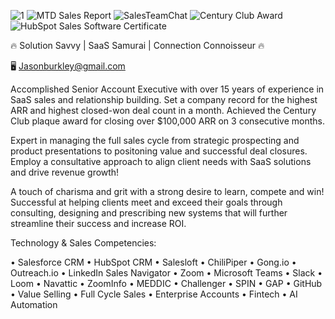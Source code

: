 ![1](https://github.com/user-attachments/assets/a2c96311-4c92-480c-9a05-5c0290006c54)
![MTD Sales Report](https://github.com/user-attachments/assets/3694d180-59a3-4980-b773-c3cf68b04e9f)
![SalesTeamChat](https://github.com/user-attachments/assets/0cad0838-f4ed-47c1-b2b1-e0296799e2c4)
![Century Club Award](https://github.com/user-attachments/assets/093aee9d-b93c-47f2-a0c0-6897a95df96c)
![HubSpot Sales Software Certificate](https://github.com/user-attachments/assets/8e77211c-0f5c-4340-a5c7-607f01a7d3d0)


🔥 Solution Savvy | SaaS Samurai | Connection Connoisseur 🔥 

🖥️ Jasonburkley@gmail.com 

Accomplished Senior Account Executive with over 15 years of experience in SaaS sales and relationship building. Set a company record for the highest ARR and highest closed-won deal count in a month. Achieved the Century Club plaque award for closing over $100,000 ARR on 3 consecutive months. 

Expert in managing the full sales cycle from strategic prospecting and product presentations to positoning value and successful deal closures. Employ a consultative approach to align client needs with SaaS solutions and drive revenue growth!

A touch of charisma and grit with a strong desire to learn, compete and win! Successful at helping clients meet and exceed their goals through consulting, designing and prescribing new systems that will further streamline their success and increase ROI.

Technology & Sales Competencies:

• Salesforce CRM 
• HubSpot CRM 
• Salesloft 
• ChiliPiper 
• Gong.io 
• Outreach.io
• LinkedIn Sales Navigator 
• Zoom 
• Microsoft Teams 
• Slack
• Loom 
• Navattic
• ZoomInfo 
• MEDDIC 
• Challenger 
• SPIN
• GAP
• GitHub
• Value Selling
• Full Cycle Sales
• Enterprise Accounts
• Fintech
• AI Automation
